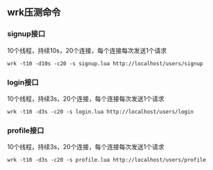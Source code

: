 ## wrk压测命令

### signup接口

10个线程，持续10s，20个连接，每个连接每次发送1个请求

```shell
wrk -t10 -d10s -c20 -s signup.lua http://localhost/users/signup
```

### login接口

10个线程，持续3s，20个连接，每个连接每次发送1个请求

```shell
wrk -t10 -d3s -c20 -s login.lua http://localhost/users/login
```

### profile接口

10个线程，持续3s，20个连接，每个连接每次发送1个请求

```shell
wrk -t10 -d3s -c20 -s profile.lua http://localhost/users/profile
```